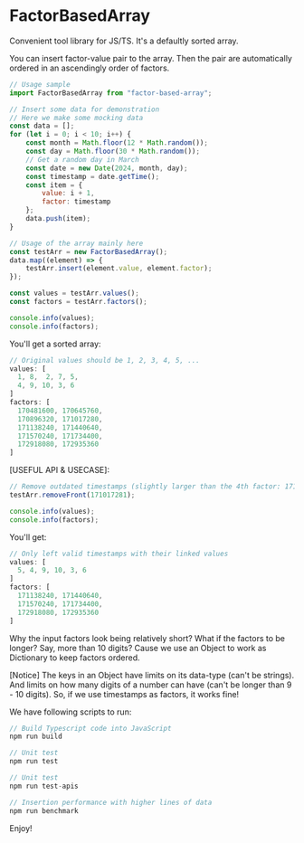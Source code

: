 # FactorBasedArray
Convenient tool library for JS/TS.
It's a defaultly sorted array.

You can insert factor-value pair to the array.
Then the pair are automatically ordered in an ascendingly order of factors.

```javascript
// Usage sample
import FactorBasedArray from "factor-based-array";

// Insert some data for demonstration
// Here we make some mocking data
const data = [];
for (let i = 0; i < 10; i++) {
    const month = Math.floor(12 * Math.random());
    const day = Math.floor(30 * Math.random());
    // Get a random day in March
    const date = new Date(2024, month, day);
    const timestamp = date.getTime();
    const item = {
        value: i + 1,
        factor: timestamp
    };
    data.push(item);
}

// Usage of the array mainly here
const testArr = new FactorBasedArray();
data.map((element) => {
    testArr.insert(element.value, element.factor);
});

const values = testArr.values();
const factors = testArr.factors();

console.info(values);
console.info(factors);

```
You'll get a sorted array:
```javascript
// Original values should be 1, 2, 3, 4, 5, ...
values: [
  1, 8,  2, 7, 5,
  4, 9, 10, 3, 6
]
factors: [
  170481600, 170645760,
  170896320, 171017280,
  171138240, 171440640,
  171570240, 171734400,
  172918080, 172935360
]

```
[USEFUL API & USECASE]:
```javascript
// Remove outdated timestamps (slightly larger than the 4th factor: 171017280)
testArr.removeFront(171017281);

console.info(values);
console.info(factors);

```
You'll get:
```javascript
// Only left valid timestamps with their linked values
values: [
  5, 4, 9, 10, 3, 6
]
factors: [
  171138240, 171440640,
  171570240, 171734400,
  172918080, 172935360
]

```
Why the input factors look being relatively short? What if the factors to be longer? Say, more than 10 digits?
Cause we use an Object to work as Dictionary to keep factors ordered.

[Notice] The keys in an Object have limits on its data-type (can't be strings). And limits on how many digits of a number can have (can't be longer than 9 - 10 digits).
So, if we use timestamps as factors, it works fine!

We have following scripts to run:
```javascript
// Build Typescript code into JavaScript
npm run build
```
```javascript
// Unit test
npm run test
```
```javascript
// Unit test
npm run test-apis
```
```javascript
// Insertion performance with higher lines of data
npm run benchmark
```

Enjoy!
